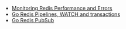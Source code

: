 - [Monitoring Redis Performance and Errors](go-redis-monitoring.html)
- [Go Redis Pipelines, WATCH and transactions](go-redis-pipelines.html)
- [Go Redis PubSub](go-redis-pubsub.html)
